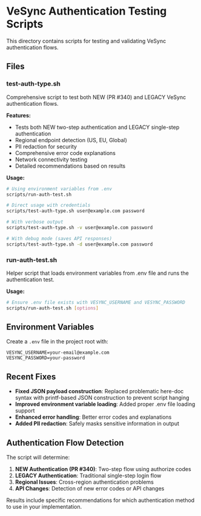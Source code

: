 # VeSync Authentication Testing Scripts

This directory contains scripts for testing and validating VeSync authentication flows.

## Files

### test-auth-type.sh
Comprehensive script to test both NEW (PR #340) and LEGACY VeSync authentication flows.

**Features:**
- Tests both NEW two-step authentication and LEGACY single-step authentication
- Regional endpoint detection (US, EU, Global)
- PII redaction for security
- Comprehensive error code explanations
- Network connectivity testing
- Detailed recommendations based on results

**Usage:**
```bash
# Using environment variables from .env
scripts/run-auth-test.sh

# Direct usage with credentials
scripts/test-auth-type.sh user@example.com password

# With verbose output
scripts/test-auth-type.sh -v user@example.com password

# With debug mode (saves API responses)
scripts/test-auth-type.sh -d user@example.com password
```

### run-auth-test.sh
Helper script that loads environment variables from .env file and runs the authentication test.

**Usage:**
```bash
# Ensure .env file exists with VESYNC_USERNAME and VESYNC_PASSWORD
scripts/run-auth-test.sh [options]
```

## Environment Variables

Create a `.env` file in the project root with:
```env
VESYNC_USERNAME=your-email@example.com
VESYNC_PASSWORD=your-password
```

## Recent Fixes

- **Fixed JSON payload construction**: Replaced problematic here-doc syntax with printf-based JSON construction to prevent script hanging
- **Improved environment variable loading**: Added proper .env file loading support
- **Enhanced error handling**: Better error codes and explanations
- **Added PII redaction**: Safely masks sensitive information in output

## Authentication Flow Detection

The script will determine:
1. **NEW Authentication (PR #340)**: Two-step flow using authorize codes
2. **LEGACY Authentication**: Traditional single-step login flow  
3. **Regional Issues**: Cross-region authentication problems
4. **API Changes**: Detection of new error codes or API changes

Results include specific recommendations for which authentication method to use in your implementation.